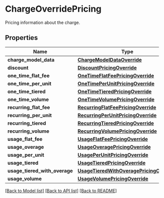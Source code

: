 # ChargeOverridePricing

Pricing information about the charge. 
## Properties
Name | Type | Description | Notes
------------ | ------------- | ------------- | -------------
**charge_model_data** | [**ChargeModelDataOverride**](ChargeModelDataOverride.md) |  | [optional] 
**discount** | [**DiscountPricingOverride**](DiscountPricingOverride.md) |  | [optional] 
**one_time_flat_fee** | [**OneTimeFlatFeePricingOverride**](OneTimeFlatFeePricingOverride.md) |  | [optional] 
**one_time_per_unit** | [**OneTimePerUnitPricingOverride**](OneTimePerUnitPricingOverride.md) |  | [optional] 
**one_time_tiered** | [**OneTimeTieredPricingOverride**](OneTimeTieredPricingOverride.md) |  | [optional] 
**one_time_volume** | [**OneTimeVolumePricingOverride**](OneTimeVolumePricingOverride.md) |  | [optional] 
**recurring_flat_fee** | [**RecurringFlatFeePricingOverride**](RecurringFlatFeePricingOverride.md) |  | [optional] 
**recurring_per_unit** | [**RecurringPerUnitPricingOverride**](RecurringPerUnitPricingOverride.md) |  | [optional] 
**recurring_tiered** | [**RecurringTieredPricingOverride**](RecurringTieredPricingOverride.md) |  | [optional] 
**recurring_volume** | [**RecurringVolumePricingOverride**](RecurringVolumePricingOverride.md) |  | [optional] 
**usage_flat_fee** | [**UsageFlatFeePricingOverride**](UsageFlatFeePricingOverride.md) |  | [optional] 
**usage_overage** | [**UsageOveragePricingOverride**](UsageOveragePricingOverride.md) |  | [optional] 
**usage_per_unit** | [**UsagePerUnitPricingOverride**](UsagePerUnitPricingOverride.md) |  | [optional] 
**usage_tiered** | [**UsageTieredPricingOverride**](UsageTieredPricingOverride.md) |  | [optional] 
**usage_tiered_with_overage** | [**UsageTieredWithOveragePricingOverride**](UsageTieredWithOveragePricingOverride.md) |  | [optional] 
**usage_volume** | [**UsageVolumePricingOverride**](UsageVolumePricingOverride.md) |  | [optional] 

[[Back to Model list]](../README.md#documentation-for-models) [[Back to API list]](../README.md#documentation-for-api-endpoints) [[Back to README]](../README.md)


